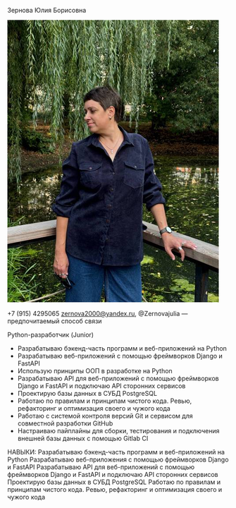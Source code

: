 Зернова Юлия Борисовна

![foto](https://github.com/Uzerborisovna/RESUME/blob/main/IMG_20240930_003936_707.jpg?raw=true)




+7 (915) 4295065
zernova2000@yandex.ru, @Zernovajulia — предпочитаемый способ связи

Python-разработчик (Junior)


- Разрабатываю бэкенд-часть программ и веб-приложений на Python
- Разрабатываю веб-приложений с помощью фреймворков Django и FastAPI
- Использую принципы ООП в разработке на Python
- Разрабатываю API для веб-приложений с помощью фреймворков Django и FastAPI и подключаю API сторонних сервисов
- Проектирую базы данных в СУБД PostgreSQL
- Работаю по правилам и принципам чистого кода. Ревью, рефакторинг и оптимизация своего и чужого кода
- Работаю с системой контроля версий Git и сервисом для совместной разработки GitHub
- Настраиваю пайплайны для сборки, тестирования и подключения внешней базы данных с помощью Gitlab CI


НАВЫКИ:
Разрабатываю бэкенд-часть программ и веб-приложений на Python
Разрабатываю веб-приложения с помощью фреймворков Django и FastAPI
Разрабатываю API для веб-приложений с помощью фреймворков Django и FastAPI и подключаю API сторонних сервисов
Проектирую базы данных в СУБД PostgreSQL
Работаю по правилам и принципам чистого кода.
Ревью, рефакторинг и оптимизация своего и чужого кода



